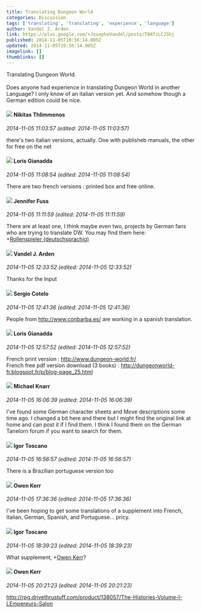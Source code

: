 ```yaml
---
title: Translating Dungeon World
categories: Discussion
tags: ['translating', 'translating', 'experience', 'language']
author: Vandel J. Arden
link: https://plus.google.com/+JosepheVandel/posts/T8ATzLCJShj
published: 2014-11-05T10:56:14.005Z
updated: 2014-11-05T10:56:14.005Z
imagelink: []
thumblinks: []
---
```


Translating Dungeon World.<br /><br />Does anyone had experience in translating Dungeon World in another Language? I only know of an italian version yet. And somehow though a German edition could be nice.
<div id='comment z12veptwhnn1un5ww04cc3woosb5tblj1ys0k'>
  <h4><img src='{{site.baseurl}}//images/avatars/103447617849846007337_photo.jpg'> Nikitas Thlimmenos</h4>
      <p><cite>2014-11-05 11:03:57 (edited: 2014-11-05 11:03:57)</cite></p>
        <p>there&#39;s two italian versions, actually. One with publisheb manuals, the other for free on the net</p>
</div>
        

<div id='comment z12veptwhnn1un5ww04cc3woosb5tblj1ys0k'>
  <h4><img src='{{site.baseurl}}//images/avatars/115272947033297371216_photo.jpg'> Loris Gianadda</h4>
      <p><cite>2014-11-05 11:08:54 (edited: 2014-11-05 11:08:54)</cite></p>
        <p>There are two french versions : printed box and free online.</p>
</div>
        

<div id='comment z12veptwhnn1un5ww04cc3woosb5tblj1ys0k'>
  <h4><img src='{{site.baseurl}}//images/avatars/112557307665632708174_photo.jpg'> Jennifer Fuss</h4>
      <p><cite>2014-11-05 11:11:59 (edited: 2014-11-05 11:11:59)</cite></p>
        <p>There are at least one, I think maybe even two, projects by German fans who are trying to translate DW. You may find them here:<br /><span class="proflinkWrapper"><span class="proflinkPrefix">+</span><a class="proflink" href="https://plus.google.com/108533708284619829698" oid="108533708284619829698">Rollenspieler (deutschsprachig)</a></span> </p>
</div>
        

<div id='comment z12veptwhnn1un5ww04cc3woosb5tblj1ys0k'>
  <h4><img src='{{site.baseurl}}//images/avatars/110379071860057622816_photo.jpg'> Vandel J. Arden</h4>
      <p><cite>2014-11-05 12:33:52 (edited: 2014-11-05 12:33:52)</cite></p>
        <p>Thanks for the Input</p>
</div>
        

<div id='comment z12veptwhnn1un5ww04cc3woosb5tblj1ys0k'>
  <h4><img src='{{site.baseurl}}//images/avatars/114400105239313149855_photo.jpg'> Sergio Cotelo</h4>
      <p><cite>2014-11-05 12:41:36 (edited: 2014-11-05 12:41:36)</cite></p>
        <p>People from <a href="http://www.conbarba.es/" class="ot-anchor">http://www.conbarba.es/</a> are working in a spanish translation.</p>
</div>
        

<div id='comment z12veptwhnn1un5ww04cc3woosb5tblj1ys0k'>
  <h4><img src='{{site.baseurl}}//images/avatars/115272947033297371216_photo.jpg'> Loris Gianadda</h4>
      <p><cite>2014-11-05 12:57:52 (edited: 2014-11-05 12:57:52)</cite></p>
        <p>French print version : <a href="http://www.dungeon-world.fr/" class="ot-anchor">http://www.dungeon-world.fr/</a><br />French free pdf version download (3 books) : <a href="http://dungeonworld-fr.blogspot.fr/p/blog-page_25.html" class="ot-anchor">http://dungeonworld-fr.blogspot.fr/p/blog-page_25.html</a></p>
</div>
        

<div id='comment z12veptwhnn1un5ww04cc3woosb5tblj1ys0k'>
  <h4><img src='{{site.baseurl}}//images/avatars/100277450793594774118_photo.jpg'> Michael Knarr</h4>
      <p><cite>2014-11-05 16:06:39 (edited: 2014-11-05 16:06:39)</cite></p>
        <p>I&#39;ve found some German character sheets and Move descriptions some time ago. I changed a bit here and there but I might find the original link at home and can post it if I find them. I think I found them on the German Tanelorn forum if you want to search for them.</p>
</div>
        

<div id='comment z12veptwhnn1un5ww04cc3woosb5tblj1ys0k'>
  <h4><img src='{{site.baseurl}}//images/avatars/113125437638812023547_photo.jpg'> Igor Toscano</h4>
      <p><cite>2014-11-05 16:56:57 (edited: 2014-11-05 16:56:57)</cite></p>
        <p>There is a Brazilian portuguese version too</p>
</div>
        

<div id='comment z12veptwhnn1un5ww04cc3woosb5tblj1ys0k'>
  <h4><img src='{{site.baseurl}}//images/avatars/113773664211549019121_photo.jpg'> Owen Kerr</h4>
      <p><cite>2014-11-05 17:36:36 (edited: 2014-11-05 17:36:36)</cite></p>
        <p>I&#39;ve been hoping to get some translations of a supplement into French, Italian, German, Spanish, and Portuguese... pricy.</p>
</div>
        

<div id='comment z12veptwhnn1un5ww04cc3woosb5tblj1ys0k'>
  <h4><img src='{{site.baseurl}}//images/avatars/113125437638812023547_photo.jpg'> Igor Toscano</h4>
      <p><cite>2014-11-05 18:39:23 (edited: 2014-11-05 18:39:23)</cite></p>
        <p>What supplement, <span class="proflinkWrapper"><span class="proflinkPrefix">+</span><a class="proflink" href="https://plus.google.com/113773664211549019121" oid="113773664211549019121">Owen Kerr</a></span>?</p>
</div>
        

<div id='comment z12veptwhnn1un5ww04cc3woosb5tblj1ys0k'>
  <h4><img src='{{site.baseurl}}//images/avatars/113773664211549019121_photo.jpg'> Owen Kerr</h4>
      <p><cite>2014-11-05 20:21:23 (edited: 2014-11-05 20:21:23)</cite></p>
        <p><a href="http://rpg.drivethrustuff.com/product/138057/The-Histories-Volume-I-LEmpereurs-Salon" class="ot-anchor">http://rpg.drivethrustuff.com/product/138057/The-Histories-Volume-I-LEmpereurs-Salon</a></p>
</div>
        